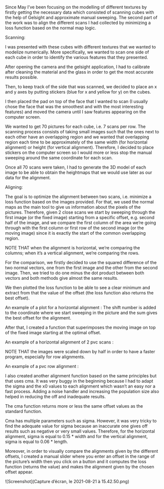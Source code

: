 Since May I’ve been focusing on the modelling of different textures by firstly getting the necessary data which consisted of scanning cubes with the help of Gelsight and approximate manual sweeping. The second part of the work was to align the different scans I had collected by minimizing a loss function based on the normal map logic.



Scanning:

I was presented with these cubes with different textures that we wanted to modelize numerically. More specifically, we wanted to scan one side of each cube in order to identify the various features that they presented.








After opening the camera and the gelsight application, I had to calibrate after cleaning the material and the glass in order to get the most accurate results possible.

Then, to keep track of the side that was scanned, we decided to place an x and y axes by putting stickers (blue for x and yellow for y) on the cubes. 

I then placed the pad on top of the face that I wanted to scan (I usually chose the face that was the smoothest and with the most interesting features) and moved the camera until I saw features appearing on the computer screen. 

We wanted to get 70 pictures for each cube, i.e. 7 scans per row. The scanning process consists of taking small images such that the ones next to each other have an overlapping region and we wanted that overlapping region each time to be approximately of the same width (for horizontal alignment) or height (for vertical alignment). Therefore, I decided to place stickers on the computer screen so I would more or less stop the manual sweeping around the same coordinate for each scan. 


Once all 70 scans were taken, I had to generate the 3D model of each image to be able to obtain the heightmaps that we would use later as our data for the alignment.












Aligning:

The goal is to optimize the alignment between two scans, i.e. minimize a loss function based on the images provided. For that, we used the normal maps as the main tool to give us information about the pixels of the pictures. Therefore, given 2 close scans we start by sweeping through the first image (or the fixed image) starting from a specific offset, e.g. second half of the image, and we compare the first column of the area we’re going through with the first column or first row of the second image (or the moving image) since it is exactly the start of the common overlapping region. 

NOTE THAT when the alignment is horizontal, we’re comparing the columns; when it’s a vertical alignment, we’re comparing the rows. 


For the comparison, we firstly decided to use the squared difference of the two normal vectors, one from the first image and the other from the second image. Then, we tried to do one minus the dot product between both vectors and both methods give almost the same results. 


We then plotted the loss function to be able to see a clear minimum and extract from that the value of the offset (the loss function also returns the best offset). 

An example of a plot for a horizontal alignment :
The shift number is added to the coordinate where we start sweeping in the picture and the sum gives the best offset for the alignment.



After that, I created a function that superimposes the moving image on top of the fixed image starting at the optimal offset. 


An example of a horizontal alignment of 2 pvc scans :



NOTE THAT the images were scaled down by half in order to have a faster program, especially for row alignments.



An example of a pvc row alignment :



I also created another alignment function based on the same principles but that uses cma. It was very buggy in the beginning because I had to adapt the sigma and the x0 values to each alignment which wasn’t an easy nor a fast process. Adding a noise handler and increasing the population size also helped in reducing the off and inadequate results.


The cma function returns more or less the same offset values as the standard function. 

Cma has multiple parameters such as sigma. However, it was very tricky to find the adequate value for sigma because an inaccurate one gives off results such as negative or very small values.
Therefore, for the horizontal alignment, sigma is equal to 0.15 * width and for the vertical alignment, sigma is equal to 0.06 * length.


Moreover, in order to visually compare the alignments given by the different offsets, I created a manual slider where you enter an offset in the range of the picture’s width then you click on a button and it computes the loss function (returns the value) and makes the alignment given by the chosen offset appear.

![Screenshot](Capture d’écran, le 2021-08-21 à 15.42.50.png)

